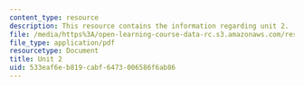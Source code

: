 ```yaml
---
content_type: resource
description: This resource contains the information regarding unit 2.
file: /media/https%3A/open-learning-course-data-rc.s3.amazonaws.com/res-21g-003-learning-chinese-a-foundation-course-in-mandarin-spring-2011/533eaf6eb819cabf6473006586f6ab86_MITRES_21G_003S11_unit02.pdf
file_type: application/pdf
resourcetype: Document
title: Unit 2
uid: 533eaf6e-b819-cabf-6473-006586f6ab86
---
```

